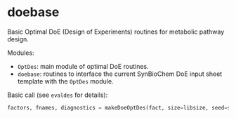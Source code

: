 # doebase

Basic Optimal DoE (Design of Experiments) routines for metabolic pathway design.

Modules:

* `OptDes`: main module of optimal DoE routines.
* `doebase`: routines to interface the current SynBioChem DoE input sheet template with the `OptDes` module.

Basic call (see `evaldes` for details):

```python
factors, fnames, diagnostics = makeDoeOptDes(fact, size=libsize, seed=seed, starts=starts, RMSE= RMSE, alpha=alpha, random=random )
```
